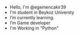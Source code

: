 -  Hello, I'm @egemencakir39
-  I'm student in Beykoz Universty
-  I’m currently learning.
-  I’m Game developer
-  I'm Working in "Python"

<!---
egemencakir39/egemencakir39 is a ✨ special ✨ repository because its `README.md` (this file) appears on your GitHub profile.
You can click the Preview link to take a look at your changes.
--->
